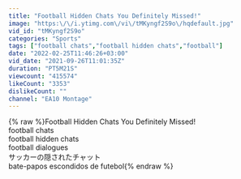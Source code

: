 ```yaml
---
title: "Football Hidden Chats You Definitely Missed!"
image: "https:\/\/i.ytimg.com\/vi\/tMKyngf2S9o\/hqdefault.jpg"
vid_id: "tMKyngf2S9o"
categories: "Sports"
tags: ["football chats","football hidden chats","football"]
date: "2022-02-25T11:46:26+03:00"
vid_date: "2021-09-26T11:01:35Z"
duration: "PT5M21S"
viewcount: "415574"
likeCount: "3353"
dislikeCount: ""
channel: "EA10 Montage"
---
```

{% raw %}Football Hidden Chats You Definitely Missed!<br />football chats <br />football hidden chats <br />football dialogues <br />サッカーの隠されたチャット<br />bate-papos escondidos de futebol{% endraw %}

